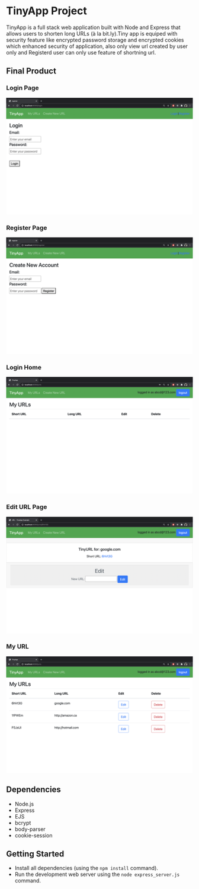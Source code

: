 # TinyApp Project

TinyApp is a full stack web application built with Node and Express that allows users to shorten long URLs (à la bit.ly).Tiny app is equiped with security feature like encrypted password storage and encrypted cookies which enhanced security of application, also only view url created by user only and Registerd user can only use feature of shortning url.

## Final Product


### Login Page
!["Login Page"](https://github.com/janiapurva/tinyapp/raw/master/images/login.jpg)

### Register Page
!["Register"](https://github.com/janiapurva/tinyapp/raw/master/images/register.jpg)

### Login Home
!["Login Home"](https://github.com/janiapurva/tinyapp/raw/master/images/loginHome.jpg)

### Edit URL Page
!["Edit URL page"](https://github.com/janiapurva/tinyapp/raw/master/images/editPage.jpg)

### My URL
!["My URL"](https://github.com/janiapurva/tinyapp/raw/master/images/stored.jpg)




## Dependencies

- Node.js
- Express
- EJS
- bcrypt
- body-parser
- cookie-session

## Getting Started

- Install all dependencies (using the `npm install` command).
- Run the development web server using the `node express_server.js` command.